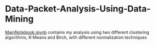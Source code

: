 # Data-Packet-Analysis-Using-Data-Mining

[MainNotebook.ipynb](https://github.com/shreybatra/Data-Packet-Analysis-Using-Data-Mining/blob/master/MainNotebook.ipynb) contains my analysis using two different clustering algorithms, K-Means and Birch, with different normalization techniques
